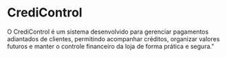 # CrediControl
O CrediControl é um sistema desenvolvido para gerenciar pagamentos adiantados de clientes, permitindo acompanhar créditos, organizar valores futuros e manter o controle financeiro da loja de forma prática e segura."

